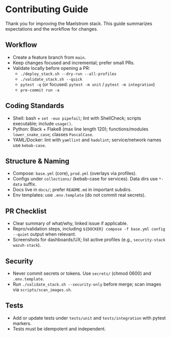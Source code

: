 # Contributing Guide

Thank you for improving the Maelstrom stack. This guide summarizes expectations and the workflow for changes.

## Workflow
- Create a feature branch from `main`.
- Keep changes focused and incremental; prefer small PRs.
- Validate locally before opening a PR:
  - `./deploy_stack.sh --dry-run --all-profiles`
  - `./validate_stack.sh --quick`
  - `pytest -q` (or focused: `pytest -m unit` / `pytest -m integration`)
  - `pre-commit run -a`

## Coding Standards
- Shell: bash + `set -euo pipefail`; lint with ShellCheck; scripts executable; include `usage()`.
- Python: Black + Flake8 (max line length 120); functions/modules `lower_snake_case`; classes `PascalCase`.
- YAML/Docker: lint with `yamllint` and `hadolint`; service/network names use `kebab-case`.

## Structure & Naming
- Compose: `base.yml` (core), `prod.yml` (overlays via profiles).
- Configs under `collections/` (kebab-case for services). Data dirs use `*-data` suffix.
- Docs live in `docs/`; prefer `README.md` in important subdirs.
- Env templates: use `.env.template` (do not commit real secrets).

## PR Checklist
- Clear summary of what/why, linked issue if applicable.
- Repro/validation steps, including `${DOCKER} compose -f base.yml config --quiet` output when relevant.
- Screenshots for dashboards/UX; list active profiles (e.g., `security-stack wazuh-stack`).

## Security
- Never commit secrets or tokens. Use `secrets/` (chmod 0600) and `.env.template`.
- Run `./validate_stack.sh --security-only` before merge; scan images via `scripts/scan_images.sh`.

## Tests
- Add or update tests under `tests/unit` and `tests/integration` with pytest markers.
- Tests must be idempotent and independent.